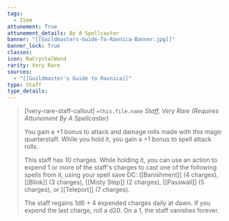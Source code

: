 ```yaml
---
tags:
  - Item
attunement: True
attunement_details: By A Spellcaster
banner: "[[Guildmasters-Guide-To-Ravnica-Banner.jpg]]"
banner_lock: True
classes:
icon: RaCrystalWand
rarity: Very Rare
sources:
  - "[[Guildmaster's Guide to Ravnica]]"
type: Staff
type_details: 
---
```

>[!very-rare-staff-callout] `=this.file.name`
>*Staff, Very Rare (Requires Attunement By A Spellcaster)*
>
>You gain a +1 bonus to attack and damage rolls made with this magic quarterstaff. While you hold it, you gain a +1 bonus to spell attack rolls.
>
>This staff has 10 charges. While holding it, you can use an action to expend 1 or more of the staff's charges to cast one of the following spells from it, using your spell save DC: [[Banishment]] (4 charges), [[Blink]] (3 charges), [[Misty Step]] (2 charges), [[Passwall]] (5 charges), or [[Teleport]] (7 charges).
>
>The staff regains 1d6 + 4 expended charges daily at dawn. If you expend the last charge, roll a d20. On a 1, the staff vanishes forever.
>
>
